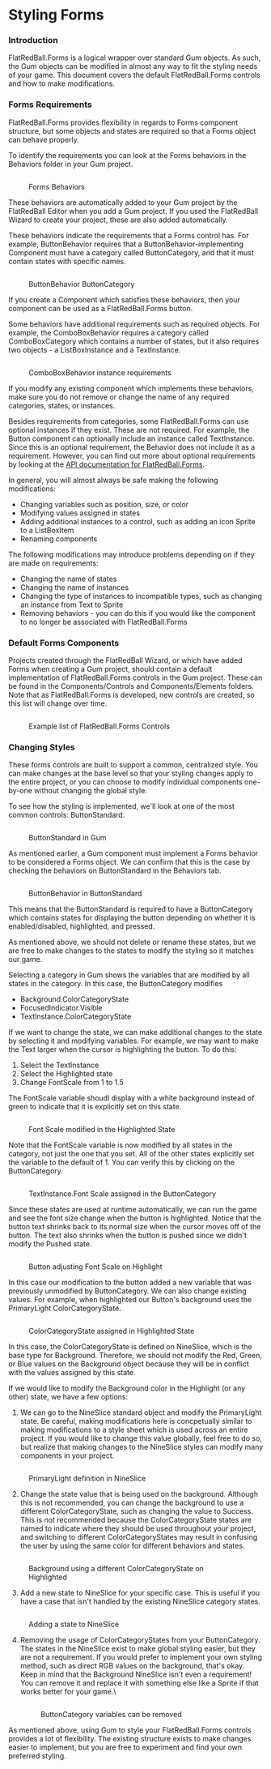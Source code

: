 # Styling Forms

### Introduction

FlatRedBall.Forms is a logical wrapper over standard Gum objects. As such, the Gum objects can be modified in almost any way to fit the styling needs of your game. This document covers the default FlatRedBall.Forms controls and how to make modifications.

### Forms Requirements

FlatRedBall.Forms provides flexibility in regards to Forms component structure, but some objects and states are required so that a Forms object can behave properly.

To identify the requirements you can look at the Forms behaviors in the Behaviors folder in your Gum project.

<figure><img src="../../.gitbook/assets/image (44).png" alt=""><figcaption><p>Forms Behaviors</p></figcaption></figure>

These behaviors are automatically added to your Gum project by the FlatRedBall Editor when you add a Gum project. If you used the FlatRedBall Wizard to create your project, these are also added automatically.

These behaviors indicate the requirements that a Forms control has. For example, ButtonBehavior requires that a ButtonBehavior-implementing Component must have a category called ButtonCategory, and that it must contain states with specific names.

<figure><img src="../../.gitbook/assets/image (45).png" alt=""><figcaption><p>ButtonBehavior ButtonCategory</p></figcaption></figure>

If you create a Component which satisfies these behaviors, then your component can be used as a FlatRedBall.Forms button.

Some behaviors have additional requirements such as required objects. For example, the ComboBoxBehavior requires a category called ComboBoxCategory which contains a number of states, but it also requires two objects - a ListBoxInstance and a TextInstance.

<figure><img src="../../.gitbook/assets/image (46).png" alt=""><figcaption><p>ComboBoxBehavior instance requirements</p></figcaption></figure>

If you modify any existing component which implements these behaviors, make sure you do not remove or change the name of any required categories, states, or instances.

Besides requirements from categories, some FlatRedBall.Forms can use optional instances if they exist. These are not required. For example, the Button component can optionally include an instance called TextInstance. Since this is an optional requirement, the Behavior does not include it as a requirement. However, you can find out more about optional requirements by looking at the [API documentation for FlatRedBall.Forms](./).

In general, you will almost always be safe making the following modifications:

* Changing variables such as position, size, or color
* Modifying values assigned in states
* Adding additional instances to a control, such as adding an icon Sprite to a ListBoxItem
* Renaming components

The following modifications may introduce problems depending on if they are made on requirements:

* Changing the name of states
* Changing the name of instances
* Changing the type of instances to incompatible types, such as changing an instance from Text to Sprite
* Removing behaviors - you can do this if you would like the component to no longer be associated with FlatRedBall.Forms

### Default Forms Components

Projects created through the FlatRedBall Wizard, or which have added Forms when creating a Gum project, should contain a default implementation of FlatRedBall.Forms controls in the Gum project. These can be found in the Components/Controls and Components/Elements folders. Note that as FlatRedBall.Forms is developed, new controls are created, so this list will change over time.

<figure><img src="../../.gitbook/assets/image (47).png" alt=""><figcaption><p>Example list of FlatRedBall.Forms Controls</p></figcaption></figure>

### Changing Styles

These forms controls are built to support a common, centralized style. You can make changes at the base level so that your styling changes apply to the entire project, or you can choose to modify individual components one-by-one without changing the global style.

To see how the styling is implemented, we'll look at one of the most common controls: ButtonStandard.

<figure><img src="../../.gitbook/assets/image (48).png" alt=""><figcaption><p>ButtonStandard in Gum</p></figcaption></figure>

As mentioned earlier, a Gum component must implement a Forms behavior to be considered a Forms object. We can confirm that this is the case by checking the behaviors on ButtonStandard in the Behaviors tab.

<figure><img src="../../.gitbook/assets/image (49).png" alt=""><figcaption><p>ButtonBehavior in ButtonStandard</p></figcaption></figure>

This means that the ButtonStandard is required to have a ButtonCategory which contains states for displaying the button depending on whether it is enabled/disabled, highlighted, and pressed.

As mentioned above, we should not delete or rename these states, but we are free to make changes to the states to modify the styling so it matches our game.

Selecting a category in Gum shows the variables that are modified by all states in the category. In this case, the ButtonCategory modifies

* Background.ColorCategoryState
* FocusedIndicator.Visible
* TextInstance.ColorCategoryState

If we want to change the state, we can make additional changes to the state by selecting it and modifying variables. For example, we may want to make the Text larger when the cursor is highlighting the button. To do this:

1. Select the TextInstance
2. Select the Highlighted state
3. Change FontScale from 1 to 1.5

The FontScale variable shoudl display with a white background instead of green to indicate that it is explicitly set on this state.

<figure><img src="../../.gitbook/assets/image (50).png" alt=""><figcaption><p>Font Scale modified in the Highlighted State</p></figcaption></figure>

Note that the FontScale variable is now modified by all states in the category, not just the one that you set. All of the other states explicitly set the variable to the default of 1. You can verify this by clicking on the ButtonCategory.

<figure><img src="../../.gitbook/assets/image (51).png" alt=""><figcaption><p>TextInstance.Font Scale assigned in the ButtonCategory</p></figcaption></figure>

Since these states are used at runtime automatically, we can run the game and see the font size change when the button is highlighted. Notice that the button text shrinks back to its normal size when the cursor moves off of the button. The text also shrinks when the button is pushed since we didn't modify the Pushed state.

<figure><img src="../../.gitbook/assets/19_09 06 40.gif" alt=""><figcaption><p>Button adjusting Font Scale on Highlight</p></figcaption></figure>

In this case our modification to the button added a new variable that was previously unmodified by ButtonCategory. We can also change existing values. For example, when highlighted our Button's background uses the PrimaryLight ColorCategoryState.

<figure><img src="../../.gitbook/assets/image (3) (1) (1) (1) (1) (1) (1) (1) (1) (1) (1).png" alt=""><figcaption><p>ColorCategoryState assigned in Highlighted State</p></figcaption></figure>

In this case, the ColorCategoryState is defined on NineSlice, which is the base type for Background. Therefore, we should not modify the Red, Green, or Blue values on the Background object because they will be in conflict with the values assigned by this state.

If we would like to modify the Background color in the Highlight (or any other) state, we have a few options:

1. We can go to the NineSlice standard object and modify the PrimaryLight state. Be careful, making modifications here is concpetually similar to making modifications to a style sheet which is used across an entire project. If you would like to change this value globally, feel free to do so, but realize that making changes to the NineSlice styles can modify many components in your project.

<figure><img src="../../.gitbook/assets/image (1) (1) (1) (1) (1) (1) (1) (1) (1) (1) (1) (1) (1) (1) (1) (1) (1) (1) (1) (1) (1) (1) (1) (1) (1) (1) (1) (1) (1) (1) (1) (1).png" alt=""><figcaption><p>PrimaryLight definition in NineSlice</p></figcaption></figure>

2. Change the state value that is being used on the background. Although this is not recommended, you can change the background to use a different ColorCategoryState, such as changing the value to Success. This is not recommended because the ColorCategoryState states are named to indicate where they should be used throughout your project, and switching to different ColorCategoryStates may result in confusing the user by using the same color for different behaviors and states.

<figure><img src="../../.gitbook/assets/image (2) (1) (1) (1) (1) (1) (1) (1) (1) (1) (1) (1) (1) (1) (1) (1) (1) (1) (1).png" alt=""><figcaption><p>Background using a different ColorCategoryState on Highlighted</p></figcaption></figure>

3. Add a new state to NineSlice for your specific case. This is useful if you have a case that isn't handled by the existing NineSlice category states.

<figure><img src="../../.gitbook/assets/image (3) (1) (1) (1) (1) (1) (1) (1) (1) (1) (1) (1).png" alt=""><figcaption><p>Adding a state to NineSlice</p></figcaption></figure>

4.  Removing the usage of ColorCategoryStates from your ButtonCategory. The states in the NineSlice exist to make global styling easier, but they are not a requirement. If you would prefer to implement your own styling method, such as direct RGB values on the background, that's okay. Keep in mind that the Background NineSlice isn't even a requirement! You can remove it and replace it with something else like a Sprite if that works better for your game.\


    <figure><img src="../../.gitbook/assets/image (4) (1) (1) (1) (1) (1).png" alt=""><figcaption><p>ButtonCategory variables can be removed</p></figcaption></figure>



As mentioned above, using Gum to style your FlatRedBall.Forms controls provides a lot of flexibility. The existing structure exists to make changes easier to implement, but you are free to experiment and find your own preferred styling.
